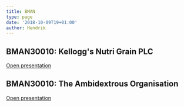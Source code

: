 ```yaml
---
title: BMAN
type: page
date: '2018-10-09T19+01:00'
author: Hendrik
---
```

## BMAN30010: Kellogg's Nutri Grain PLC

[Open presentation](https://docs.google.com/presentation/d/1DSrvkKTGS_CfY-NfqbMFtnX2rdU5F2_qNrF4Fo0n5to/edit)

## BMAN30010: The Ambidextrous Organisation

[Open presentation](https://docs.google.com/presentation/d/1kVsTh72LQrl5WqjDW7Q4MM0l2nWxzxRylJhAXxS_TGA/edit?usp=sharing)
